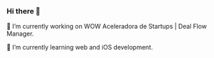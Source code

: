 ### Hi there 👋

🔭 I’m currently working on WOW Aceleradora de Startups | Deal Flow Manager.

🌱 I’m currently learning  web and iOS development.

<!--
**deborahzpierosan/deborahzpierosan** is a ✨ _special_ ✨ repository because its `README.md` (this file) appears on your GitHub profile.

Here are some ideas to get you started:

- 🔭 I’m currently working on ...
- 🌱 I’m currently learning ...
- 👯 I’m looking to collaborate on ...
- 🤔 I’m looking for help with ...
- 💬 Ask me about ...
- 📫 How to reach me: ...
- 😄 Pronouns: ...
- ⚡ Fun fact: ...
-->
